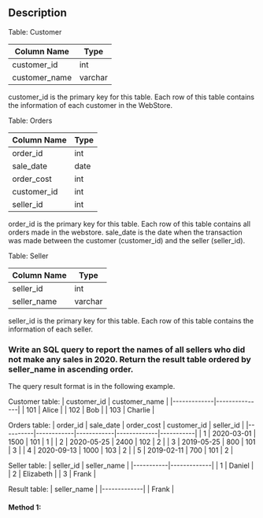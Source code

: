 ## Description

Table: Customer

| Column Name   | Type    |
| ------------- | ------- |
| customer_id   | int     |
| customer_name | varchar |

customer_id is the primary key for this table.
Each row of this table contains the information of each customer in the WebStore.

Table: Orders

| Column Name | Type |
| ----------- | ---- |
| order_id    | int  |
| sale_date   | date |
| order_cost  | int  |
| customer_id | int  |
| seller_id   | int  |

order_id is the primary key for this table.
Each row of this table contains all orders made in the webstore.
sale_date is the date when the transaction was made between the customer (customer_id) and the seller (seller_id).

Table: Seller

| Column Name | Type    |
| ----------- | ------- |
| seller_id   | int     |
| seller_name | varchar |

seller_id is the primary key for this table.
Each row of this table contains the information of each seller.

### Write an SQL query to report the names of all sellers who did not make any sales in 2020. Return the result table ordered by seller_name in ascending order.

The query result format is in the following example.

Customer table:
| customer_id | customer_name |
|-------------|---------------|
| 101 | Alice |
| 102 | Bob |
| 103 | Charlie |

Orders table:
| order_id | sale_date | order_cost | customer_id | seller_id |
|----------|------------|------------|-------------|-----------|
| 1 | 2020-03-01 | 1500 | 101 | 1 |
| 2 | 2020-05-25 | 2400 | 102 | 2 |
| 3 | 2019-05-25 | 800 | 101 | 3 |
| 4 | 2020-09-13 | 1000 | 103 | 2 |
| 5 | 2019-02-11 | 700 | 101 | 2 |

Seller table:
| seller_id | seller_name |
|-----------|-------------|
| 1 | Daniel |
| 2 | Elizabeth |
| 3 | Frank |

Result table:
| seller_name |
|-------------|
| Frank |

#### Method 1:

```sql

```
